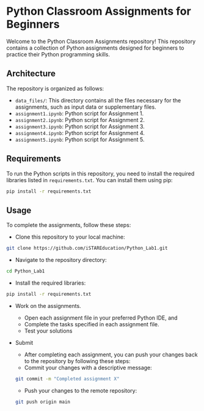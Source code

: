 # Python Classroom Assignments for Beginners

Welcome to the Python Classroom Assignments repository! This repository contains a collection of Python assignments designed for beginners to practice their Python programming skills.

## Architecture

The repository is organized as follows:

- `data_files/`: This directory contains all the files necessary for the assignments, such as input data or supplementary files.
- `assignment1.ipynb`: Python script for Assignment 1.
- `assignment2.ipynb`: Python script for Assignment 2.
- `assignment3.ipynb`: Python script for Assignment 3.
- `assignment4.ipynb`: Python script for Assignment 4.
- `assignment5.ipynb`: Python script for Assignment 5.

## Requirements

To run the Python scripts in this repository, you need to install the required libraries listed in `requirements.txt`. You can install them using pip:

```bash
pip install -r requirements.txt
```

## Usage

To complete the assignments, follow these steps:

- Clone this repository to your local machine:
```bash
git clone https://github.com/iSTAREducation/Python_Lab1.git
```
- Navigate to the repository directory:
``` bash
cd Python_Lab1
```

- Install the required libraries:
```bash
pip install -r requirements.txt
```

- Work on the assignments.
  - Open each assignment file in your preferred Python IDE, and
  - Complete the tasks specified in each assignment file.
  - Test your solutions

- Submit
  - After completing each assignment, you can push your changes back to the repository by following these steps:
  -   Commit your changes with a descriptive message:
    ```bash
    git commit -m "Completed assignment X"
    ```

  -  Push your changes to the remote repository:
    ```bash
    git push origin main
    ```

